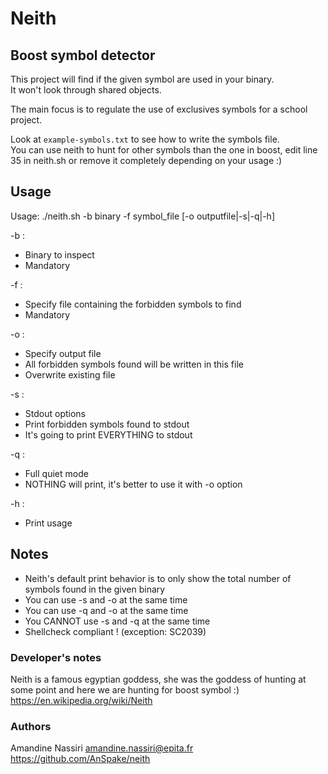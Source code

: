 # Neith

## Boost symbol detector
This project will find if the given symbol are used in your binary.  
It won't look through shared objects.

The main focus is to regulate the use of exclusives symbols for a school
project.

Look at `example-symbols.txt` to see how to write the symbols file.  
You can use neith to hunt for other symbols than the one in boost,
edit line 35 in neith.sh or remove it completely depending on your usage :)

## Usage
Usage: ./neith.sh -b binary -f symbol_file [-o outputfile|-s|-q|-h]

-b :
* Binary to inspect
* Mandatory

-f :
* Specify file containing the forbidden symbols to find
* Mandatory

-o :
* Specify output file
* All forbidden symbols found will be written in this file
* Overwrite existing file

-s :
* Stdout options
* Print forbidden symbols found to stdout
* It's going to print EVERYTHING to stdout

-q :
* Full quiet mode
* NOTHING will print, it's better to use it with -o option

-h :
* Print usage

## Notes
* Neith's default print behavior is to only show the total number of symbols found in the given binary
* You can use -s and -o at the same time
* You can use -q and -o at the same time
* You CANNOT use -s and -q at the same time
* Shellcheck compliant ! (exception: SC2039)

### Developer's notes
Neith is a famous egyptian goddess, she was the goddess of hunting at some
point and here we are hunting for boost symbol :)  
<https://en.wikipedia.org/wiki/Neith>

### Authors
Amandine Nassiri <amandine.nassiri@epita.fr>  
https://github.com/AnSpake/neith
